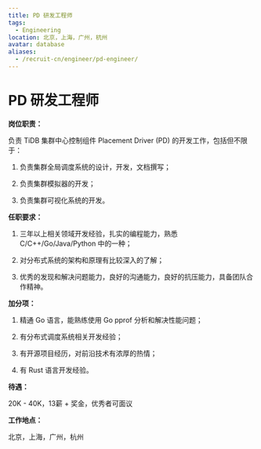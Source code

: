 ```yaml
---
title: PD 研发工程师
tags:
  - Engineering
location: 北京，上海，广州，杭州
avatar: database
aliases:
  - /recruit-cn/engineer/pd-engineer/
---
```


# PD 研发工程师

**岗位职责：**

负责 TiDB 集群中心控制组件 Placement Driver (PD) 的开发工作，包括但不限于：

1. 负责集群全局调度系统的设计，开发，文档撰写；

2. 负责集群模拟器的开发；

3. 负责集群可视化系统的开发。

**任职要求：**

1. 三年以上相关领域开发经验，扎实的编程能力，熟悉 C/C++/Go/Java/Python 中的一种；

2. 对分布式系统的架构和原理有比较深入的了解；

3. 优秀的发现和解决问题能力，良好的沟通能力，良好的抗压能力，具备团队合作精神。

**加分项：**

1. 精通 Go 语言，能熟练使用 Go pprof 分析和解决性能问题；

2. 有分布式调度系统相关开发经验；

3. 有开源项目经历，对前沿技术有浓厚的热情；

4. 有 Rust 语言开发经验。

**待遇：**

20K - 40K，13薪 + 奖金，优秀者可面议

**工作地点：**

北京，上海，广州，杭州
